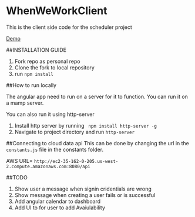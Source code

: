# WhenWeWorkClient
This is the client side code for the scheduler project

[Demo](http://williamkwao.com/hdsp/#/signin)

##INSTALLATION GUIDE
1. Fork repo as personal repo
2. Clone the fork to local repository
3. run `npm install `

##How to run locally


The angular app need to run on a server for it to function. You can run it on a mamp server.

You can also run it using http-server
  1. Install http server by running ` npm install http-server -g`
  2. Navigate to project directory and run `http-server` 

##Connecting to cloud data api
This can be done by changing the url in the `constants.js` file in the constants folder.

AWS URL= `http://ec2-35-162-0-205.us-west-2.compute.amazonaws.com:8080/api`

##TODO
 1. Show user a message when signin cridentials are wrong
 2. Show message when creating a user fails or is successful
 3. Add angular calendar to dashboard
 4. Add UI to for user to add Avaiulability


